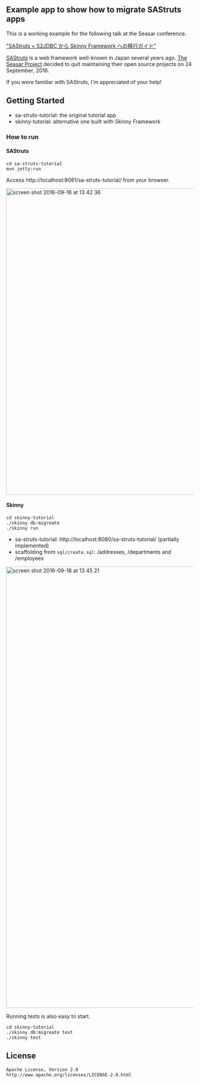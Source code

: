 ## Example app to show how to migrate SAStruts apps

This is a working example for the following talk at the Seasar conference.

["SAStruts + S2JDBC から Skinny Framework への移行ガイド"](https://event.seasarfoundation.org/sc2016/speaker/kazuhiro-sera/)

[SAStruts](http://sastruts.seasar.org/) is a web framework well-known in Japan several years ago.
[The Seasar Project](http://www.seasar.org/en/) decided to quit maintaining their open source projects on 24 September, 2016.

If you were familiar with SAStruts, I'm appreciated of your help!

## Getting Started

- sa-struts-tutorial: the original tutorial app
- skinny-tutorial: alternative one built with Skinny Framework

### How to run

#### SAStruts

```
cd sa-struts-tutorial
mvn jetty:run
```

Access http://localhost:8081/sa-struts-tutorial/ from your browser.

<img width="822" alt="screen shot 2016-09-18 at 13 42 36" src="https://cloud.githubusercontent.com/assets/19658/18612937/cdcd4582-7da5-11e6-9a24-eba95b0ce6ce.png">

#### Skinny

```
cd skinny-tutorial
./skinny db:migreate
./skinny run
```

- sa-struts-tutorial: http://localhost:8080/sa-struts-tutorial/ (partially implemented)
- scaffolding from `sql/create.sql`: /addresses, /departments and /employees

<img width="1184" alt="screen shot 2016-09-18 at 13 45 21" src="https://cloud.githubusercontent.com/assets/19658/18612945/2e243a6c-7da6-11e6-9297-184abcbfbe3d.png">

Running tests is also easy to start.

```
cd skinny-tutorial
./skinny db:migreate test
./skinny test
```

## License

```
Apache License, Version 2.0
http://www.apache.org/licenses/LICENSE-2.0.html
```
